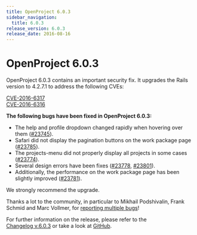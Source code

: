 ```yaml
---
title: OpenProject 6.0.3
sidebar_navigation:
  title: 6.0.3
release_version: 6.0.3
release_date: 2016-08-16
---
```


# OpenProject 6.0.3

OpenProject 6.0.3 contains an important security fix. It upgrades the
Rails version to 4.2.7.1 to address the following
CVEs:

[CVE-2016-6317](https://groups.google.com/forum/#!topic/ruby-security-ann/WccgKSKiPZA)  
[CVE-2016-6316](https://groups.google.com/forum/#!topic/ruby-security-ann/8B2iV2tPRSE)

**The following bugs have been fixed in OpenProject 6.0.3:**

- The help and profile dropdown changed rapidly when hovering over
  them ([#23745](https://community.openproject.org/wp/23745)).
- Safari did not display the pagination buttons on the work package
  page
  ([#23785](https://community.openproject.org/wp/23785)).
- The projects-menu did not properly display all projects in some
  cases
  ([#23774](https://community.openproject.org/wp/23774)).
- Several design errors have been fixes
  ([#23778](https://community.openproject.org/wp/23778),
  [#23801](https://community.openproject.org/wp/23801)).
- Additionally, the performance on the work package page has been
  slightly improved
  ([#23781](https://community.openproject.org/wp/23781)).

We strongly recommend the upgrade.

Thanks a lot to the community, in particular to Mikhail Podshivalin,
Frank Schmid and Marc Vollmer, for [reporting multiple
bugs](../../../development/report-a-bug/)!

For further information on the release, please refer to the  
[Changelog v.6.0.3](https://community.openproject.org/versions/815)
or take a look at
[GitHub](https://github.com/opf/openproject/tree/v6.0.3).
